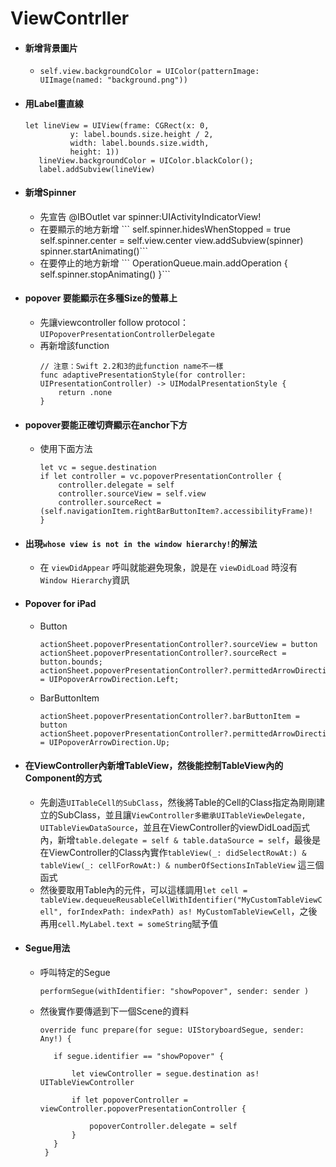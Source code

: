 # ViewContrller

* #### 新增背景圖片

  * `self.view.backgroundColor = UIColor(patternImage: UIImage(named: "background.png"))`
* #### 用Label畫直線

  ```
  let lineView = UIView(frame: CGRect(x: 0, 
            y: label.bounds.size.height / 2,
            width: label.bounds.size.width,
            height: 1)) 
     lineView.backgroundColor = UIColor.blackColor();
     label.addSubview(lineView)
  ```
* #### 新增Spinner

  * 先宣告 @IBOutlet var spinner:UIActivityIndicatorView!
  * 在要顯示的地方新增
    \`\`\`
    self.spinner.hidesWhenStopped = true
    self.spinner.center = self.view.center
    view.addSubview\(spinner\)
    spinner.startAnimating\(\)\`\`\`
  * 在要停止的地方新增
    \`\`\` 
    OperationQueue.main.addOperation {
       self.spinner.stopAnimating\(\)
    }\`\`\`
* #### popover 要能顯示在多種Size的螢幕上

  * 先讓viewcontroller follow protocol：`UIPopoverPresentationControllerDelegate`
  * 再新增該function 
    ```
    // 注意：Swift 2.2和3的此function name不一樣
    func adaptivePresentationStyle(for controller: UIPresentationController) -> UIModalPresentationStyle {
        return .none
    }
    ```
* #### popover要能正確切齊顯示在anchor下方

  * 使用下面方法
    ```
    let vc = segue.destination
    if let controller = vc.popoverPresentationController {
        controller.delegate = self
        controller.sourceView = self.view
        controller.sourceRect = (self.navigationItem.rightBarButtonItem?.accessibilityFrame)!
    }
    ```
* #### 出現`whose view is not in the window hierarchy!`的解法

  * 在 `viewDidAppear` 呼叫就能避免現象，說是在 `viewDidLoad` 時沒有 `Window Hierarchy`資訊
* #### Popover for iPad

  * Button

    ```
    actionSheet.popoverPresentationController?.sourceView = button
    actionSheet.popoverPresentationController?.sourceRect = button.bounds;
    actionSheet.popoverPresentationController?.permittedArrowDirections = UIPopoverArrowDirection.Left;
    ```

  * BarButtonItem

    ```
    actionSheet.popoverPresentationController?.barButtonItem = button
    actionSheet.popoverPresentationController?.permittedArrowDirections = UIPopoverArrowDirection.Up;
    ```
* #### 在ViewController內新增TableView，然後能控制TableView內的Component的方式

  * 先創造`UITableCell的SubClass`，然後將Table的Cell的Class指定為剛剛建立的SubClass，並且讓`ViewController多繼承UITableViewDelegate, UITableViewDataSource`，並且在ViewController的viewDidLoad函式內，新增`table.delegate = self & table.dataSource = self`，最後是在ViewController的Class內實作`tableView(_: didSelectRowAt:) & tableView(_: cellForRowAt:) & numberOfSectionsInTableView` 這三個函式
  * 然後要取用Table內的元件，可以這樣調用`let cell = tableView.dequeueReusableCellWithIdentifier("MyCustomTableViewCell", forIndexPath: indexPath) as! MyCustomTableViewCell`，之後再用`cell.MyLabel.text = someString`賦予值
* #### Segue用法

  * 呼叫特定的Segue

    `performSegue(withIdentifier: "showPopover", sender: sender )`

  * 然後實作要傳遞到下一個Scene的資料
        
        override func prepare(for segue: UIStoryboardSegue, sender: Any!) {

           if segue.identifier == "showPopover" {
        
               let viewController = segue.destination as! UITableViewController
            
               if let popoverController = viewController.popoverPresentationController {
            
                   popoverController.delegate = self
               }
           }
         }



